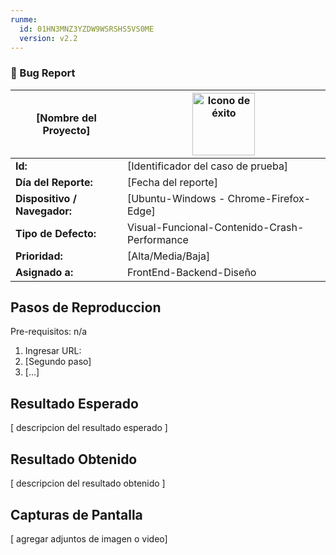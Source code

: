 ```yaml
---
runme:
  id: 01HN3MNZ3YZDW9WSRSHS5VS0ME
  version: v2.2
---
```


### 📝 Bug Report

|  [Nombre del Proyecto]       | <img src="../../images/logo.png" alt="Icono de éxito" width="100"/>  |
|------------------------------|----------------------------------------------|
| **Id:**                      | [Identificador del caso de prueba]           |
| **Día del Reporte:**         | [Fecha del reporte]                          |
| **Dispositivo / Navegador:** | [Ubuntu-Windows - Chrome-Firefox-Edge]       |
| **Tipo de Defecto:**         | Visual-Funcional-Contenido-Crash-Performance |
| **Prioridad:**               | [Alta/Media/Baja]                            |
| **Asignado a:**              | FrontEnd-Backend-Diseño                      |

## Pasos de Reproduccion

Pre-requisitos: n/a

1. Ingresar URL:
2. [Segundo paso]
3. [...]

## Resultado Esperado

[ descripcion del resultado esperado ]

## Resultado Obtenido

[ descripcion del resultado obtenido ]

## Capturas de Pantalla

[ agregar adjuntos de imagen o video]